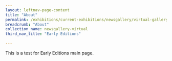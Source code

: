 ```yaml
---
layout: leftnav-page-content
title: "About"
permalink: /exhibitions/current-exhibitions/newsgallery/virtual-gallery/early-editions/
breadcrumb: "About"
collection_name: newsgallery-virtual
third_nav_title: "Early Editions"

---
```


This is a test for Early Editions main page.